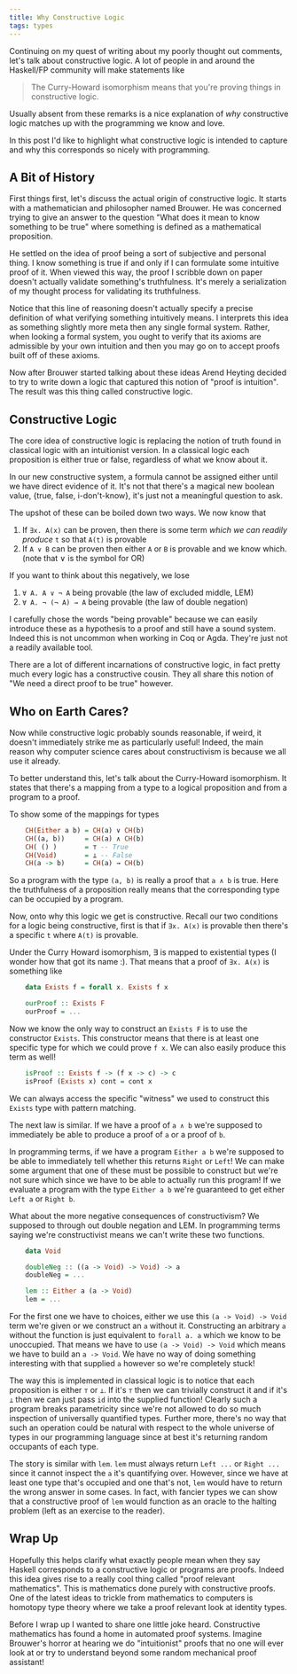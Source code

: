 ```yaml
---
title: Why Constructive Logic
tags: types
---
```


Continuing on my quest of writing about my poorly thought out
comments, let's talk about constructive logic. A lot of people in and
around the Haskell/FP community will make statements like

> The Curry-Howard isomorphism means that you're proving things in
> constructive logic.

Usually absent from these remarks is a nice explanation of *why*
constructive logic matches up with the programming we know and love.

In this post I'd like to highlight what constructive logic is intended
to capture and why this corresponds so nicely with programming.

## A Bit of History

First things first, let's discuss the actual origin of constructive
logic. It starts with a mathematician and philosopher named
Brouwer. He was concerned trying to give an answer to the question
"What does it mean to know something to be true" where something is
defined as a mathematical proposition.

He settled on the idea of proof being a sort of subjective and
personal thing. I know something is true if and only if I can
formulate some intuitive proof of it. When viewed this way, the proof
I scribble down on paper doesn't actually validate something's
truthfulness. It's merely a serialization of my thought process for
validating its truthfulness.

Notice that this line of reasoning doesn't actually specify a precise
definition of what verifying something intuitively means. I interprets
this idea as something slightly more meta then any single formal
system. Rather, when looking a formal system, you ought to verify that
its axioms are admissible by your own intuition and then you may go on
to accept proofs built off of these axioms.

Now after Brouwer started talking about these ideas Arend Heyting
decided to try to write down a logic that captured this notion of
"proof is intuition". The result was this thing called constructive
logic.

## Constructive Logic

The core idea of constructive logic is replacing the notion of truth
found in classical logic with an intuitionist version. In a classical
logic each proposition is either true or false, regardless of what we
know about it.

In our new constructive system, a formula cannot be assigned either
until we have direct evidence of it. It's not that there's a magical
new boolean value, {true, false, i-don't-know}, it's just not a
meaningful question to ask.

The upshot of these can be boiled down two ways. We now know that

 1. If `∃x. A(x)` can be proven, then there is some term *which we can
    readily produce* `t` so that `A(t)` is provable
 2. If `A ∨ B` can be proven then either `A` or `B` is provable and we
    know which. (note that ∨ is the symbol for OR)

If you want to think about this negatively, we lose

 1. `∀ A. A ∨ ¬ A` being provable (the law of excluded middle, LEM)
 2. `∀ A. ¬ (¬ A) → A` being provable (the law of double negation)

I carefully chose the words "being provable" because we can easily
introduce these as a hypothesis to a proof and still have a sound
system. Indeed this is not uncommon when working in Coq or
Agda. They're just not a readily available tool.

There are a lot of different incarnations of constructive logic, in
fact pretty much every logic has a constructive cousin. They all share
this notion of "We need a direct proof to be true" however.

## Who on Earth Cares?

Now while constructive logic probably sounds reasonable, if weird, it
doesn't immediately strike me as particularly useful! Indeed, the main
reason why computer science cares about constructivism is because we
all use it already.

To better understand this, let's talk about the Curry-Howard
isomorphism. It states that there's a mapping from a type to a logical
proposition and from a program to a proof.

To show some of the mappings for types

``` haskell
    CH(Either a b) = CH(a) ∨ CH(b)
    CH((a, b))     = CH(a) ∧ CH(b)
    CH( () )       = ⊤ -- True
    CH(Void)       = ⊥ -- False
    CH(a -> b)     = CH(a) → CH(b)
```

So a program with the type `(a, b)` is really a proof that `a ∧ b` is
true. Here the truthfulness of a proposition really means that the
corresponding type can be occupied by a program.

Now, onto why this logic we get is constructive. Recall our two
conditions for a logic being constructive, first is that if `∃x. A(x)`
is provable then there's a specific `t` where `A(t)` is provable.

Under the Curry Howard isomorphism, ∃ is mapped to existential types
(I wonder how that got its name :). That means that a proof of
`∃x. A(x)` is something like

``` haskell
    data Exists f = forall x. Exists f x

    ourProof :: Exists F
    ourProof = ...
```

Now we know the only way to construct an `Exists F` is to use the
constructor `Exists`. This constructor means that there is at least
one specific type for which we could prove `f x`. We can also easily
produce this term as well!

``` haskell
    isProof :: Exists f -> (f x -> c) -> c
    isProof (Exists x) cont = cont x
```

We can always access the specific "witness" we used to construct this
`Exists` type with pattern matching.

The next law is similar. If we have a proof of `a ∧ b` we're supposed
to immediately be able to produce a proof of `a` or a proof of `b`.

In programming terms, if we have a program `Either a b` we're supposed
to be able to immediately tell whether this returns `Right` or `Left`!
We can make some argument that one of these must be possible to
construct but we're not sure which since we have to be able to
actually run this program! If we evaluate a program with the type
`Either a b` we're guaranteed to get either `Left a` or `Right b`.

What about the more negative consequences of constructivism? We
supposed to through out double negation and LEM. In programming terms
saying we're constructivist means we can't write these two functions.

``` haskell
    data Void

    doubleNeg :: ((a -> Void) -> Void) -> a
    doubleNeg = ...

    lem :: Either a (a -> Void)
    lem = ...
```

For the first one we have to choices, either we use this
`(a -> Void) -> Void` term we're given or we construct an `a` without
it. Constructing an arbitrary `a` without the function is just
equivalent to `forall a. a` which we know to be unoccupied. That means
we have to use `(a -> Void) -> Void` which means we have to build an
`a -> Void`. We have no way of doing something interesting with that
supplied `a` however so we're completely stuck!

The way this is implemented in classical logic is to notice that each
proposition is either `⊤` or `⊥`. If it's `⊤` then we can trivially
construct it and if it's `⊥` then we can just pass `id` into the
supplied function! Clearly such a program breaks parametricity since
we're not allowed to do so much inspection of universally quantified
types. Further more, there's no way that such an operation could be
natural with respect to the whole universe of types in our programming
language since at best it's returning random occupants of each type.

The story is similar with `lem`. `lem` must always return `Left ...`
or `Right ...` since it cannot inspect the `a` it's quantifying
over. However, since we have at least one type that's occupied and one
that's not, `lem` would have to return the wrong answer in some
cases. In fact, with fancier types we can show that a constructive
proof of `lem` would function as an oracle to the halting problem
(left as an exercise to the reader).

## Wrap Up

Hopefully this helps clarify what exactly people mean when they say
Haskell corresponds to a constructive logic or programs are
proofs. Indeed this idea gives rise to a really cool thing called
"proof relevant mathematics". This is mathematics done purely with
constructive proofs. One of the latest ideas to trickle from
mathematics to computers is homotopy type theory where we take a proof
relevant look at identity types.

Before I wrap up I wanted to share one little joke heard. Constructive
mathematics has found a home in automated proof systems. Imagine
Brouwer's horror at hearing we do "intuitionist" proofs that no one
will ever look at or try to understand beyond some random mechanical
proof assistant!
